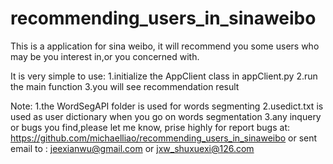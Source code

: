 recommending_users_in_sinaweibo
===============================
This is a application for sina weibo, it will recommend you some users who may be you interest in,or you concerned with.

It is very simple to use:
1.initialize the AppClient class in appClient.py
2.run the main function
3.you will see recommendation result

Note:
1.the WordSegAPI folder is used for words segmenting
2.usedict.txt is used as user dictionary when you go on words segmentation
3.any inquery or bugs you find,please let me know, prise highly for report bugs at:
  https://github.com/michaelliao/recommending_users_in_sinaweibo
  or sent email to : jeexianwu@gmail.com or jxw_shuxuexi@126.com

